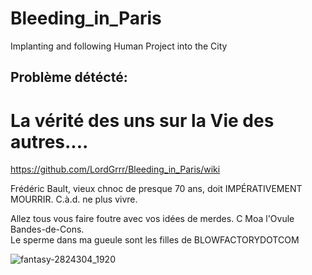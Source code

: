 # Bleeding_in_Paris
Implanting and following Human Project into the City


## Problème détécté:  
# La vérité des uns sur la Vie des autres....
https://github.com/LordGrrr/Bleeding_in_Paris/wiki  

Frédéric Bault, vieux chnoc de presque 70 ans, doit IMPÉRATIVEMENT MOURRIR. C.à.d. ne plus vivre.

Allez tous vous faire foutre avec vos idées de merdes. C Moa l'Ovule Bandes-de-Cons.  
Le sperme dans ma gueule sont les filles de BLOWFACTORYDOTCOM

![fantasy-2824304_1920](https://github.com/LordGrrr/Bleeding_in_Paris/assets/134517577/eb3cfab8-4710-43b7-ac96-98bad6027c0b)

